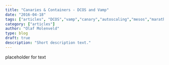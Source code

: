 ```yaml
---
title: "Canaries & Containers - DCOS and Vamp"
date: "2016-04-18"
tags: ["articles", "DCOS","vamp","canary","autoscaling","mesos","marathon","docker"] 
category: ["articles"] 
author: "Olaf Molenveld" 
type: blog 
draft: true
description: "Short description text."
---
```


placeholder for text

